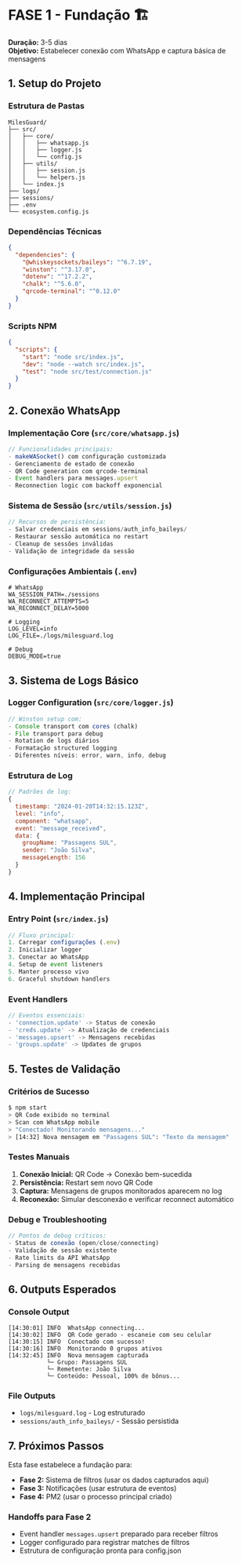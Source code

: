 # FASE 1 - Fundação 🏗️

**Duração:** 3-5 dias  
**Objetivo:** Estabelecer conexão com WhatsApp e captura básica de mensagens

## 1. Setup do Projeto

### Estrutura de Pastas
```
MilesGuard/
├── src/
│   ├── core/
│   │   ├── whatsapp.js
│   │   ├── logger.js
│   │   └── config.js
│   ├── utils/
│   │   ├── session.js
│   │   └── helpers.js
│   └── index.js
├── logs/
├── sessions/
├── .env
└── ecosystem.config.js
```

### Dependências Técnicas
```json
{
  "dependencies": {
    "@whiskeysockets/baileys": "^6.7.19",
    "winston": "^3.17.0",
    "dotenv": "^17.2.2",
    "chalk": "^5.6.0",
    "qrcode-terminal": "^0.12.0"
  }
}
```

### Scripts NPM
```json
{
  "scripts": {
    "start": "node src/index.js",
    "dev": "node --watch src/index.js",
    "test": "node src/test/connection.js"
  }
}
```

## 2. Conexão WhatsApp

### Implementação Core (`src/core/whatsapp.js`)
```javascript
// Funcionalidades principais:
- makeWASocket() com configuração customizada
- Gerenciamento de estado de conexão
- QR Code generation com qrcode-terminal
- Event handlers para messages.upsert
- Reconnection logic com backoff exponencial
```

### Sistema de Sessão (`src/utils/session.js`)
```javascript
// Recursos de persistência:
- Salvar credenciais em sessions/auth_info_baileys/
- Restaurar sessão automática no restart
- Cleanup de sessões inválidas
- Validação de integridade da sessão
```

### Configurações Ambientais (`.env`)
```env
# WhatsApp
WA_SESSION_PATH=./sessions
WA_RECONNECT_ATTEMPTS=5
WA_RECONNECT_DELAY=5000

# Logging
LOG_LEVEL=info
LOG_FILE=./logs/milesguard.log

# Debug
DEBUG_MODE=true
```

## 3. Sistema de Logs Básico

### Logger Configuration (`src/core/logger.js`)
```javascript
// Winston setup com:
- Console transport com cores (chalk)
- File transport para debug
- Rotation de logs diários
- Formatação structured logging
- Diferentes níveis: error, warn, info, debug
```

### Estrutura de Log
```javascript
// Padrões de log:
{
  timestamp: "2024-01-20T14:32:15.123Z",
  level: "info",
  component: "whatsapp",
  event: "message_received",
  data: {
    groupName: "Passagens SUL",
    sender: "João Silva",
    messageLength: 156
  }
}
```

## 4. Implementação Principal

### Entry Point (`src/index.js`)
```javascript
// Fluxo principal:
1. Carregar configurações (.env)
2. Inicializar logger
3. Conectar ao WhatsApp
4. Setup de event listeners
5. Manter processo vivo
6. Graceful shutdown handlers
```

### Event Handlers
```javascript
// Eventos essenciais:
- 'connection.update' -> Status de conexão
- 'creds.update' -> Atualização de credenciais
- 'messages.upsert' -> Mensagens recebidas
- 'groups.update' -> Updates de grupos
```

## 5. Testes de Validação

### Critérios de Sucesso
```bash
$ npm start
> QR Code exibido no terminal
> Scan com WhatsApp mobile
> "Conectado! Monitorando mensagens..."
> [14:32] Nova mensagem em "Passagens SUL": "Texto da mensagem"
```

### Testes Manuais
1. **Conexão Inicial:** QR Code → Conexão bem-sucedida
2. **Persistência:** Restart sem novo QR Code
3. **Captura:** Mensagens de grupos monitorados aparecem no log
4. **Reconexão:** Simular desconexão e verificar reconnect automático

### Debug e Troubleshooting
```javascript
// Pontos de debug críticos:
- Status de conexão (open/close/connecting)
- Validação de sessão existente
- Rate limits da API WhatsApp
- Parsing de mensagens recebidas
```

## 6. Outputs Esperados

### Console Output
```
[14:30:01] INFO  WhatsApp connecting...
[14:30:02] INFO  QR Code gerado - escaneie com seu celular
[14:30:15] INFO  Conectado com sucesso!
[14:30:16] INFO  Monitorando 0 grupos ativos
[14:32:45] INFO  Nova mensagem capturada
           └─ Grupo: Passagens SUL
           └─ Remetente: João Silva
           └─ Conteúdo: Pessoal, 100% de bônus...
```

### File Outputs
- `logs/milesguard.log` - Log estruturado
- `sessions/auth_info_baileys/` - Sessão persistida

## 7. Próximos Passos

Esta fase estabelece a fundação para:
- **Fase 2:** Sistema de filtros (usar os dados capturados aqui)
- **Fase 3:** Notificações (usar estrutura de eventos)
- **Fase 4:** PM2 (usar o processo principal criado)

### Handoffs para Fase 2
- Event handler `messages.upsert` preparado para receber filtros
- Logger configurado para registrar matches de filtros
- Estrutura de configuração pronta para config.json